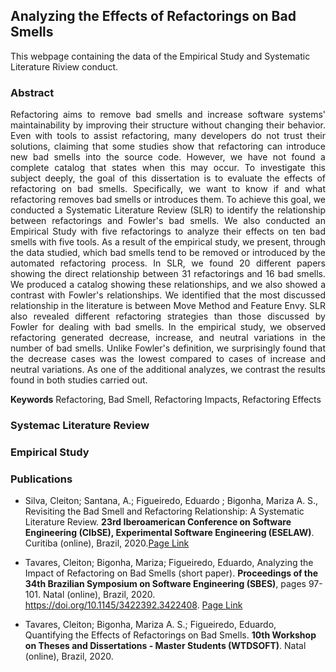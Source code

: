 ## Analyzing the Effects of Refactorings on Bad Smells

This webpage containing the data of the Empirical Study and Systematic Literature Riview conduct.



### Abstract

<p style="text-align: justify;">Refactoring aims to remove bad smells and increase software systems' maintainability by improving their structure without changing their behavior. Even with tools to assist refactoring, many developers do not trust their solutions, claiming that some studies show that refactoring can introduce new bad smells into the source code. However, we have not found a complete catalog that states when this may occur. To investigate this subject deeply, the goal of this dissertation is to evaluate the effects of refactoring on bad smells. Specifically, we want to know if and what refactoring removes bad smells or introduces them. To achieve this goal, we conducted a Systematic Literature Review (SLR) to identify the relationship between refactorings and Fowler's bad smells. We also conducted an Empirical Study with five refactorings to analyze their effects on ten bad smells with five tools. As a result of the empirical study, we present, through the data studied, which bad smells tend to be removed or introduced by the automated refactoring process. In SLR, we found 20 different papers showing the direct relationship between 31 refactorings and 16 bad smells. We produced a catalog showing these relationships, and we also showed a contrast with Fowler's relationships. We identified that the most discussed relationship in the literature is between Move Method and Feature Envy. SLR also revealed different refactoring strategies than those discussed by Fowler for dealing with bad smells. In the empirical study, we observed refactoring generated decrease, increase, and neutral variations in the number of bad smells. Unlike Fowler's definition, we surprisingly found that the decrease cases was the lowest compared to cases of increase and neutral variations. As one of the additional analyzes, we contrast the results found in both studies carried out.</p>

**Keywords** Refactoring, Bad Smell, Refactoring Impacts, Refactoring Effects


### Systemac Literature Review


### Empirical Study


### Publications

- Silva, Cleiton; Santana, A.; Figueiredo, Eduardo ; Bigonha, Mariza A. S., Revisiting the Bad Smell and Refactoring Relationship: A Systematic Literature Review. __23rd Iberoamerican Conference on Software Engineering (CIbSE), Experimental Software Engineering (ESELAW)__. Curitiba (online), Brazil, 2020.[Page Link](https://cleitonsilvat.github.io/eselaw2020/)

- Tavares, Cleiton; Bigonha, Mariza; Figueiredo, Eduardo, Analyzing the Impact of Refactoring on Bad Smells (short paper). __Proceedings of the 34th Brazilian Symposium on Software Engineering (SBES)__, pages 97-101. Natal (online), Brazil, 2020. https://doi.org/10.1145/3422392.3422408. [Page Link](https://cleitonsilvat.github.io/sbes2020/)

- Tavares, Cleiton; Bigonha, Mariza A. S.; Figueiredo, Eduardo, Quantifying the Effects of Refactorings on Bad Smells. __10th Workshop on Theses and Dissertations - Master Students (WTDSOFT)__. Natal (online), Brazil, 2020.
